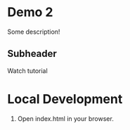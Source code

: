 # Demo 2

Some description!

## Subheader


Watch tutorial

# Local Development

1. Open index.html in your browser.
